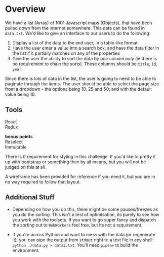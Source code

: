 # Overview

We have a list (Array) of 1001 Javascript maps (Objects), that have been pulled down from the internet somewhere.  This data can be found in `data.txt`.  We'd like to give an interface to our users to do the following:

1. Display a list of the data to the end user, in a table-like format
2. Have the user enter a value into a search box, and have the data filter in the list if it partially matches on any of the properties
3. Give the user the ability to sort the data *by one column only* (ie there is no requirement to chain the sorts).  These columns should be `title`, `id`, `year`

Since there is lots of data in the list, the user is going to need to be able to paginate through the items.  The user should be able to select the page size from a dropdown - the options being 10, 25 and 50; and with the default value being 10.

## Tools  
React  
Redux

**bonus points**  
Reselect  
Immutable  

There is 0 requirement for styling in this challenge.  If you'd like to pretty it up with bootstrap or something then by all means, but you will not be judged on this at all.

A wireframe has been provided for reference if you need it, but you are in no way required to follow that layout.

## Additional Stuff

 - Depending on how you do this, there might be some pauses/freezes as you do the sorting.  This isn't a test of optimisation, its purely to see how you work with the toolsets.  If you want to go super fancy and dispatch the sorting out to `WebWorkers` feel free, but its not a requirement.

 - If you're across Python and want to mess with the data (or regenerate it), you can pipe the output from `stdout` right to a text file in any shell: `python ./data.py > data2.txt`.  You'll need `pipenv` to build the environment.
